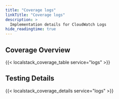```yaml
---
title: "Coverage logs"
linkTitle: "Coverage logs"
description: >
  Implementation details for CloudWatch Logs
hide_readingtime: true
---
```


## Coverage Overview
{{< localstack_coverage_table service="logs" >}}

## Testing Details
{{< localstack_coverage_details service="logs" >}}
